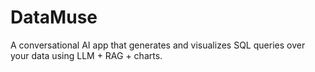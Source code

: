 # DataMuse
A conversational AI app that generates and visualizes SQL queries over your data using LLM + RAG + charts.

